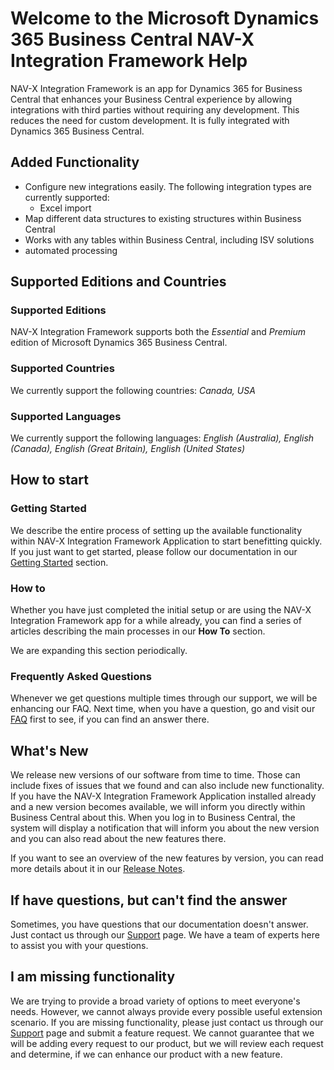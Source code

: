 # Welcome to the Microsoft Dynamics 365 Business Central NAV-X Integration Framework Help

NAV-X Integration Framework is an app for Dynamics 365 for Business Central that enhances your Business Central experience by allowing integrations with third parties without requiring any development. This reduces the need for custom development. It is fully integrated with Dynamics 365 Business Central.

## Added Functionality

- Configure new integrations easily. The following integration types are currently supported:
  - Excel import
- Map different data structures to existing structures within Business Central
- Works with any tables within Business Central, including ISV solutions
- automated processing

## Supported Editions and Countries

### Supported Editions

NAV-X Integration Framework supports both the *Essential* and *Premium* edition of Microsoft Dynamics 365 Business Central.

### Supported Countries

We currently support the following countries: *Canada, USA*

### Supported Languages

We currently support the following languages: *English (Australia), English (Canada), English (Great Britain), English (United States)*

## How to start

### Getting Started

We describe the entire process of setting up the available functionality within NAV-X Integration Framework Application to start benefitting quickly. If you just want to get started, please follow our documentation in our [Getting Started](getting-started.md) section.

### How to

Whether you have just completed the initial setup or are using the NAV-X Integration Framework app for a while already, you can find a series of articles describing the main processes in our **How To** section.

We are expanding this section periodically.

### Frequently Asked Questions

Whenever we get questions multiple times through our support, we will be enhancing our FAQ. Next time, when you have a question, go and visit our [FAQ](faq-index.md) first to see, if you can find an answer there.

## What's New

We release new versions of our software from time to time. Those can include fixes of issues that we found and can also include new functionality. If you have the NAV-X Integration Framework Application installed already and a new version becomes available, we will inform you directly within Business Central about this. When you log in to Business Central, the system will display a notification that will inform you about the new version and you can also read about the new features there.

If you want to see an overview of the new features by version, you can read more details about it in our [Release Notes](release-notes.md).

## If have questions, but can't find the answer

Sometimes, you have questions that our documentation doesn't answer. Just contact us through our [Support](https://nav-x.com/support/) page. We have a team of experts here to assist you with your questions.

## I am missing functionality

We are trying to provide a broad variety of options to meet everyone's needs. However, we cannot always provide every possible useful extension scenario. If you are missing functionality, please just contact us through our [Support](https://nav-x.com/support/) page and  submit a feature request. We cannot guarantee that we will be adding every request to our product, but we will review each request and determine, if we can enhance our product with a new feature.
